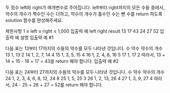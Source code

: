 두 정수 left와 right가 매개변수로 주어집니다. left부터 right까지의 모든 수들 중에서, 약수의 개수가 짝수인 수는 더하고, 약수의 개수가 홀수인 수는 뺀 수를 return 하도록 solution 함수를 완성해주세요.

제한사항
1 ≤ left ≤ right ≤ 1,000
입출력 예
left	right	result
13	17	43
24	27	52
입출력 예 설명
입출력 예 #1

다음 표는 13부터 17까지의 수들의 약수를 모두 나타낸 것입니다.
수	약수	약수의 개수
13	1, 13	2
14	1, 2, 7, 14	4
15	1, 3, 5, 15	4
16	1, 2, 4, 8, 16	5
17	1, 17	2
따라서, 13 + 14 + 15 - 16 + 17 = 43을 return 해야 합니다.
입출력 예 #2

다음 표는 24부터 27까지의 수들의 약수를 모두 나타낸 것입니다.
수	약수	약수의 개수
24	1, 2, 3, 4, 6, 8, 12, 24	8
25	1, 5, 25	3
26	1, 2, 13, 26	4
27	1, 3, 9, 27	4
따라서, 24 - 25 + 26 + 27 = 52를 return 해야 합니다.